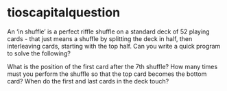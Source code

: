 # tioscapitalquestion
An ‘in shuffle’ is a perfect riffle shuffle on a standard deck of 52 playing cards - that just means a shuffle by splitting the deck in half, then interleaving cards, starting with the top half. Can you write a quick program to solve the following?

What is the position of the first card after the 7th shuffle?
How many times must you perform the shuffle so that the top card becomes the bottom card?
When do the first and last cards in the deck touch?
